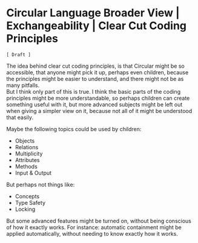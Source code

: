 ﻿Circular Language Broader View | Exchangeability | Clear Cut Coding Principles
============================================================

`[ Draft ]`

The idea behind clear cut coding principles, is that Circular might be so accessible, that anyone might pick it up, perhaps even children, because the principles might be easier to understand, and there might not be as many pitfalls.  
But I think only part of this is true. I think the basic parts of the coding principles might be more understandable, so perhaps children can create something useful with it, but more advanced subjects might be left out when giving a simpler view on it, because not all of it might be understood that easily.

Maybe the following topics could be used by children:

- Objects
- Relations
- Multiplicity
- Attributes
- Methods
- Input & Output

But perhaps not things like:

- Concepts
- Type Safety
- Locking

But some advanced features might be turned on, without being conscious of how it exactly works. For instance: automatic containment might be applied automatically, without needing to know exactly how it works.